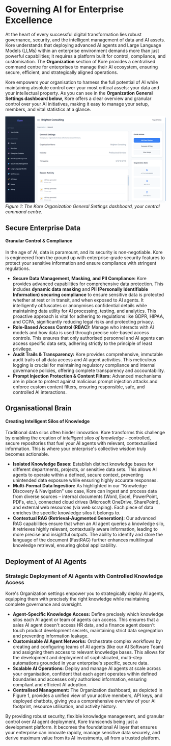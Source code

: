 # **Governing AI for Enterprise Excellence**

At the heart of every successful digital transformation lies robust governance, security, and the intelligent management of data and AI assets. Kore understands that deploying advanced AI agents and Large Language Models (LLMs) within an enterprise environment demands more than just powerful capabilities; it requires a platform built for control, compliance, and customisation. The **Organization** section of Kore provides a centralised command centre for enterprises to manage their AI ecosystem, ensuring secure, efficient, and strategically aligned operations.

Kore empowers your organisation to harness the full potential of AI while maintaining absolute control over your most critical assets: your data and your intellectual property. As you can see in the **Organization General Settings dashboard below**, Kore offers a clear overview and granular control over your AI initiatives, making it easy to manage your setup, members, and vital statistics at a glance.

![image.png](./assets/orgs.png)
*Figure 1: The Kore Organization General Settings dashboard, your central command centre.*

## **Secure Enterprise Data**
#### Granular Control & Compliance

In the age of AI, data is paramount, and its security is non-negotiable. Kore is engineered from the ground up with enterprise-grade security features to protect your sensitive information and ensure compliance with stringent regulations.

  * **Secure Data Management, Masking, and PII Compliance:** Kore provides advanced capabilities for comprehensive data protection. This includes **dynamic data masking** and **PII (Personally Identifiable Information) securing compliance** to ensure sensitive data is protected whether at rest or in transit, and when exposed to AI agents. It intelligently obfuscates or anonymises confidential details while maintaining data utility for AI processing, testing, and analytics. This proactive approach is vital for adhering to regulations like GDPR, HIPAA, and CCPA, significantly reducing legal risks and protecting privacy.
  * **Role-Based Access Control (RBAC):** Manage who interacts with AI models and how data is used through precise role-based access controls. This ensures that only authorised personnel and AI agents can access specific data sets, adhering strictly to the principle of least privilege.
  * **Audit Trails & Transparency:** Kore provides comprehensive, immutable audit trails of all data access and AI agent activities. This meticulous logging is crucial for maintaining regulatory compliance and internal governance policies, offering complete transparency and accountability.
  * **Prompt Injection Protection & Content Filters:** Advanced mechanisms are in place to protect against malicious prompt injection attacks and enforce custom content filters, ensuring responsible, safe, and controlled AI interactions.

## **Organisational Brain**
#### Creating Intelligent Silos of Knowledge

Traditional data silos often hinder innovation. Kore transforms this challenge by enabling the creation of *intelligent silos of knowledge* – controlled, secure repositories that fuel your AI agents with relevant, contextualised information. This is where your enterprise's collective wisdom truly becomes actionable.

  * **Isolated Knowledge Bases:** Establish distinct knowledge bases for different departments, projects, or sensitive data sets. This allows AI agents to operate within a defined, secure context, preventing unintended data exposure while ensuring highly accurate responses.
  * **Multi-Format Data Ingestion:** As highlighted in our "Knowledge Discovery & Navigation" use case, Kore can ingest and process data from diverse sources – internal documents (Word, Excel, PowerPoint, PDFs, etc.), connected cloud drives (Microsoft OneDrive, SharePoint), and external web resources (via web scraping). Each piece of data enriches the specific knowledge silos it belongs to.
  * **Contextual RAG (Retrieval-Augmented Generation):** Our advanced RAG capabilities ensure that when an AI agent queries a knowledge silo, it retrieves highly relevant, contextually aware information, leading to more precise and insightful outputs. The ability to identify and store the language of the document (FastRAG) further enhances multilingual knowledge retrieval, ensuring global applicability.

## **Deployment of AI Agents**
### Strategic Deployment of AI Agents with Controlled Knowledge Access

Kore's Organization settings empower you to strategically deploy AI agents, equipping them with precisely the right knowledge while maintaining complete governance and oversight.

  * **Agent-Specific Knowledge Access:** Define precisely which knowledge silos each AI agent or team of agents can access. This ensures that a sales AI agent doesn't access HR data, and a finance agent doesn't touch product development secrets, maintaining strict data segregation and preventing information leakage.
  * **Customisable AI Agent Networks:** Orchestrate complex workflows by creating and configuring teams of AI agents (like our AI Software Team) and assigning them access to relevant knowledge bases. This allows for the development and deployment of sophisticated, multi-step automations grounded in your enterprise's specific, secure data.
  * **Scalable AI Operations:** Deploy and manage AI agents at scale across your organisation, confident that each agent operates within defined boundaries and accesses only authorised information, ensuring compliant and efficient AI adoption.
  * **Centralised Management:** The Organization dashboard, as depicted in Figure 1, provides a unified view of your active members, API keys, and deployed chatbots, giving you a comprehensive overview of your AI footprint, resource utilisation, and activity history.

By providing robust security, flexible knowledge management, and granular control over AI agent deployment, Kore transcends being just a development platform. It becomes the foundational AI layer that ensures your enterprise can innovate rapidly, manage sensitive data securely, and derive maximum value from its AI investments, all from a trusted platform.